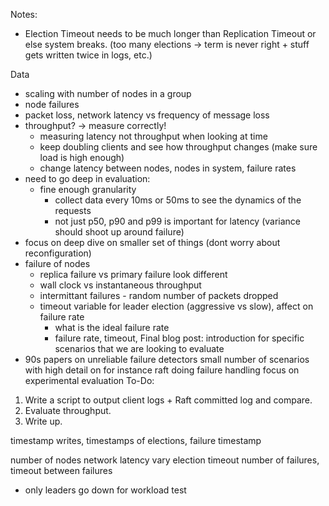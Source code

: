 Notes:
- Election Timeout needs to be much longer than Replication Timeout or else system breaks. (too many elections -> term is never right + stuff gets written twice in logs, etc.)


Data 
- scaling with number of nodes in a group
- node failures
- packet loss, network latency vs frequency of message loss
- throughput? -> measure correctly!
    - measuring latency not throughput when looking at time
    - keep doubling clients and see how throughput changes (make sure load is high enough)
    - change latency between nodes, nodes in system, failure rates
- need to go deep in evaluation:
    - fine enough granularity
        - collect data every 10ms or 50ms to see the dynamics of the requests
        - not just p50, p90 and p99 is important for latency (variance should shoot up around failure)
- focus on deep dive on smaller set of things (dont worry about reconfiguration)
- failure of nodes
    - replica failure vs primary failure look different
    - wall clock vs instantaneous throughput
    - intermittant failures - random number of packets dropped
    - timeout variable for leader election (aggressive vs slow), affect on failure rate
        - what is the ideal failure rate
        - failure rate, timeout, 
Final blog post:
introduction for specific scenarios that we are looking to evaluate
- 90s papers on unreliable failure detectors
small number of scenarios with high detail on for instance raft doing failure handling
focus on experimental evaluation
To-Do:
1. Write a script to output client logs + Raft committed log and compare. 
2. Evaluate throughput. 
3. Write up. 

timestamp writes,
timestamps of elections,
failure timestamp

number of nodes
network latency
vary election timeout
number of failures, timeout between failures
- only leaders go down for workload test
